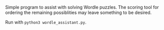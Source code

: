 Simple program to assist with solving Wordle puzzles. The scoring tool for ordering the remaining possiblities may leave something to be desired.

Run with ```python3 wordle_assistant.py```.